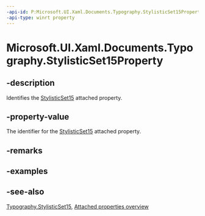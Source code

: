 ```yaml
---
-api-id: P:Microsoft.UI.Xaml.Documents.Typography.StylisticSet15Property
-api-type: winrt property
---
```


<!-- Property syntax
public Windows.UI.Xaml.DependencyProperty StylisticSet15Property { get; }
-->

# Microsoft.UI.Xaml.Documents.Typography.StylisticSet15Property

## -description
Identifies the [StylisticSet15](typography_stylisticset15.md) attached property.

## -property-value
The identifier for the [StylisticSet15](typography_stylisticset15.md) attached property.

## -remarks

## -examples

## -see-also

[Typography.StylisticSet15](typography_stylisticset15.md), [Attached properties overview](/windows/uwp/xaml-platform/attached-properties-overview)
